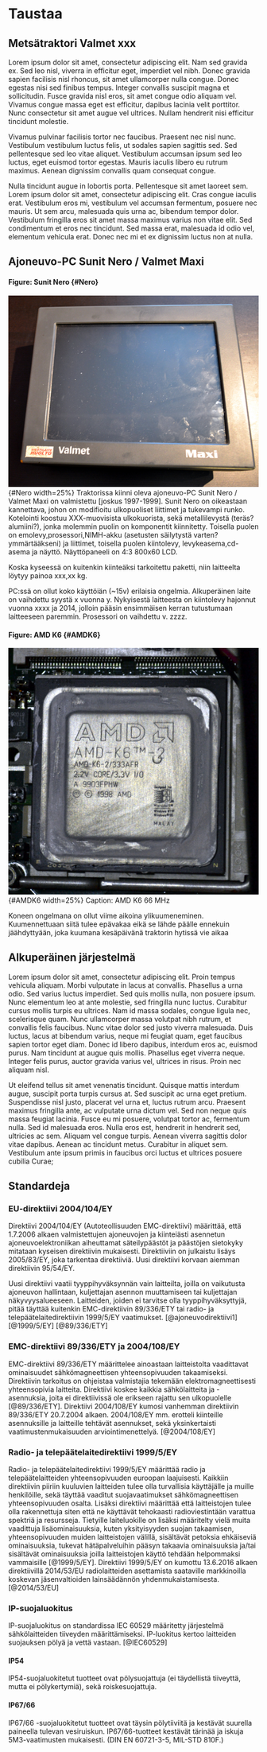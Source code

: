 <!-- 03:Taustaa !-->

# Taustaa

## Metsätraktori Valmet xxx
Lorem ipsum dolor sit amet, consectetur adipiscing elit. Nam sed gravida ex. Sed leo nisl, viverra in efficitur eget, imperdiet vel nibh. Donec gravida sapien facilisis nisl rhoncus, sit amet ullamcorper nulla congue. Donec egestas nisi sed finibus tempus. Integer convallis suscipit magna et sollicitudin. Fusce gravida nisl eros, sit amet congue odio aliquam vel. Vivamus congue massa eget est efficitur, dapibus lacinia velit porttitor. Nunc consectetur sit amet augue vel ultrices. Nullam hendrerit nisi efficitur tincidunt molestie.

Vivamus pulvinar facilisis tortor nec faucibus. Praesent nec nisl nunc. Vestibulum vestibulum luctus felis, ut sodales sapien sagittis sed. Sed pellentesque sed leo vitae aliquet. Vestibulum accumsan ipsum sed leo luctus, eget euismod tortor egestas. Mauris iaculis libero eu rutrum maximus. Aenean dignissim convallis quam consequat congue.

Nulla tincidunt augue in lobortis porta. Pellentesque sit amet laoreet sem. Lorem ipsum dolor sit amet, consectetur adipiscing elit. Cras congue iaculis erat. Vestibulum eros mi, vestibulum vel accumsan fermentum, posuere nec mauris. Ut sem arcu, malesuada quis urna ac, bibendum tempor dolor. Vestibulum fringilla eros sit amet massa maximus varius non vitae elit. Sed condimentum et eros nec tincidunt. Sed massa erat, malesuada id odio vel, elementum vehicula erat. Donec nec mi et ex dignissim luctus non at nulla.

## Ajoneuvo-PC Sunit Nero / Valmet Maxi
#### Figure: Sunit Nero {#Nero}
![Sunit Nero](../pictures/valmet_maxi.jpg){#Nero width=25%}
Traktorissa kiinni oleva ajoneuvo-PC Sunit Nero / Valmet Maxi on valmistettu [joskus 1997-1999]. Sunit Nero on oikeastaan kannettava, johon on modifioitu ulkopuoliset liittimet ja tukevampi runko. Kotelointi koostuu XXX-muovisista ulkokuorista, sekä metallilevystä (teräs? alumiini?), jonka molemmin puolin on komponentit kiinnitetty. Toisella puolen on emolevy,prosessori,NIMH-akku (asetusten säilytystä varten? ymmärtääkseni) ja liittimet, toisella puolen kiintolevy, levykeasema,cd-asema ja näyttö. Näyttöpaneeli on 4:3 800x60 LCD.

Koska kyseessä on kuitenkin kiinteäksi tarkoitettu paketti, niin laitteelta löytyy painoa xxx,xx kg.

PC:ssä on ollut koko käyttöiän (~15v) erilaisia ongelmia. Alkuperäinen laite on vaihdettu syystä x vuonna y. Nykyisestä laitteesta on kiintolevy hajonnut vuonna xxxx ja 2014, jolloin pääsin ensimmäisen kerran tutustumaan laitteeseen paremmin. Prosessori on vaihdettu v. zzzz.

#### Figure: AMD K6 {#AMDK6}
![](../pictures/processor.jpg){#AMDK6 width=25%}
Caption: AMD K6 66 MHz

Koneen ongelmana on ollut viime aikoina ylikuumeneminen. Kuumennettuaan siitä tulee epävakaa eikä se lähde päälle ennekuin jäähdyttyään, joka kuumana kesäpäivänä traktorin hytissä vie aikaa

## Alkuperäinen järjestelmä
Lorem ipsum dolor sit amet, consectetur adipiscing elit. Proin tempus vehicula aliquam. Morbi vulputate in lacus at convallis. Phasellus a urna odio. Sed varius luctus imperdiet. Sed quis mollis nulla, non posuere ipsum. Nunc elementum leo at ante molestie, sed fringilla nunc luctus. Curabitur cursus mollis turpis eu ultrices. Nam id massa sodales, congue ligula nec, scelerisque quam. Nunc ullamcorper massa volutpat nibh rutrum, et convallis felis faucibus. Nunc vitae dolor sed justo viverra malesuada. Duis luctus, lacus at bibendum varius, neque mi feugiat quam, eget faucibus sapien tortor eget diam. Donec id libero dapibus, interdum eros ac, euismod purus. Nam tincidunt at augue quis mollis. Phasellus eget viverra neque. Integer felis purus, auctor gravida varius vel, ultrices in risus. Proin nec aliquam nisl.

Ut eleifend tellus sit amet venenatis tincidunt. Quisque mattis interdum augue, suscipit porta turpis cursus at. Sed suscipit ac urna eget pretium. Suspendisse nisl justo, placerat vel urna et, luctus rutrum arcu. Praesent maximus fringilla ante, ac vulputate urna dictum vel. Sed non neque quis massa feugiat lacinia. Fusce eu mi posuere, volutpat tortor ac, fermentum nulla. Sed id malesuada eros. Nulla eros est, hendrerit in hendrerit sed, ultricies ac sem. Aliquam vel congue turpis. Aenean viverra sagittis dolor vitae dapibus. Aenean ac tincidunt metus. Curabitur in aliquet sem. Vestibulum ante ipsum primis in faucibus orci luctus et ultrices posuere cubilia Curae;

## Standardeja

### EU-direktiivi 2004/104/EY
Direktiivi 2004/104/EY (Autoteollisuuden EMC-direktiivi) määrittää, että 1.7.2006 alkaen valmistettujen ajoneuvojen ja kiinteiästi asennetun ajoneuvoelektroniikan aiheuttamat säteilypäästöt ja päästöjen sietokyky mitataan kyseisen direktiivin mukaisesti. Direktiiviin on julkaistu lisäys 2005/83/EY, joka tarkentaa direktiiviä. Uusi direktiivi korvaan aiemman direktiivin 95/54/EY.

Uusi direktiivi vaatii tyyppihyväksynnän vain laitteilta, joilla on vaikutusta ajoneuvon hallintaan, kuljettajan asennon muuttamiseen tai kuljettajan näkyvyysalueeseen. Laitteiden, joiden ei tarvitse olla tyyppihyväksyttyjä, pitää täyttää kuitenkin EMC-direktiivin 89/336/ETY tai radio- ja telepäätelaitedirektiivin 1999/5/EY vaatimukset. [@ajoneuvodirektiivi1] [@1999/5/EY] [@89/336/ETY]

### EMC-direktiivi 89/336/ETY ja 2004/108/EY 
EMC-direktiivi 89/336/ETY määrittelee ainoastaan laitteistolta vaadittavat ominaisuudet sähkömagneettisen yhteensopivuuden takaamiseksi. Direktiivin tarkoitus on ohjeistaa valmistajia tekemään elektromagneettisesti yhteensopivia laitteita. Direktiivi koskee kaikkia sähkölaitteita ja -asennuksia, joita ei direktiivissä ole erikseen rajattu sen ulkopuolelle [@89/336/ETY]. Direktiivi 2004/108/EY kumosi vanhemman direktiivin 89/336/ETY 20.7.2004 alkaen. 2004/108/EY mm. erotteli kiinteille asennuksille ja laitteille tehtävät asennukset, sekä yksinkertaisti vaatimustenmukaisuuden arviointimenettelyä. [@2004/108/EY]

### Radio- ja telepäätelaitedirektiivi 1999/5/EY
Radio- ja telepäätelaitedirektiivi 1999/5/EY määrittää radio ja telepäätelaitteiden yhteensopivuuden euroopan laajuisesti. Kaikkiin direktiivin piiriin kuuluvien laitteiden tulee olla turvallisia käyttäjälle ja muille henkilöille, sekä täyttää vaaditut suojavaatimukset sähkömagneettisen yhteensopivuuden osalta. Lisäksi direktiivi määrittää että laitteistojen tulee olla rakennettuja siten että ne käyttävät tehokaasti radioviestintään varattua spektriä ja resursseja. Tietyille laiteluokille on lisäksi määritelty vielä muita vaadittuja lisäominaisuuksia, kuten yksityisyyden suojan takaamisen, yhteensopivuuden muiden laitteistojen välillä, sisältävät petoksia ehkäiseviä ominaisuuksia, tukevat hätäpalveluihin pääsyn takaavia ominaisuuksia ja/tai sisältävät ominaisuuksia joilla laitteistojen käyttö tehdään helpommaksi vammaisille [@1999/5/EY]. Direktiivi 1999/5/EY on kumottu 13.6.2016 alkaen direktiivillä 2014/53/EU radiolaitteiden asettamista saataville markkinoilla koskevan jäsenvaltioiden lainsäädännön yhdenmukaistamisesta. [@2014/53/EU]


### IP-suojaluokitus
IP-suojaluokitus on standardissa  IEC 60529 määritetty järjestelmä sähkölaitteiden tiiveyden määrittämiseksi. IP-luokitus kertoo laitteiden suojauksen pölyä ja vettä vastaan. [@IEC60529]

#### IP54
IP54-suojaluokitetut tuotteet ovat pölysuojattuja (ei täydellistä tiiveyttä, mutta ei pölykertymiä), sekä roiskesuojattuja.

#### IP67/66
IP67/66 -suojaluokitetut tuotteet ovat täysin pölytiiviitä ja kestävät suurella paineella tulevan vesiruiskun. IP67/66-tuotteet kestävät tärinää ja iskuja 5M3-vaatimusten mukaisesti. (DIN EN 60721-3-5, MIL-STD 810F.)

<!-- 03:EOF !-->